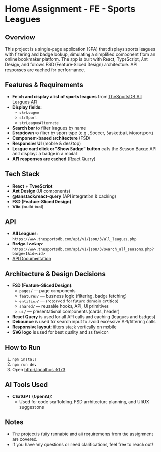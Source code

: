 # Home Assignment - FE - Sports Leagues

## Overview

This project is a single-page application (SPA) that displays sports leagues with filtering and badge lookup, simulating a simplified component from an online bookmaker platform. The app is built with React, TypeScript, Ant Design, and follows FSD (Feature-Sliced Design) architecture. API responses are cached for performance.

## Features & Requirements

- **Fetch and display a list of sports leagues** from [TheSportsDB All Leagues API](https://www.thesportsdb.com/api/v1/json/3/all_leagues.php)
- **Display fields:**
  - `strLeague`
  - `strSport`
  - `strLeagueAlternate`
- **Search bar** to filter leagues by name
- **Dropdown** to filter by sport type (e.g., Soccer, Basketball, Motorsport)
- **Component-based architecture** (FSD)
- **Responsive UI** (mobile & desktop)
- **League card click or "Show Badge" button** calls the Season Badge API and displays a badge in a modal
- **API responses are cached** (React Query)

## Tech Stack

- **React** + **TypeScript**
- **Ant Design** (UI components)
- **@tanstack/react-query** (API integration & caching)
- **FSD (Feature-Sliced Design)**
- **Vite** (build tool)

## API

- **All Leagues:**  
  `https://www.thesportsdb.com/api/v1/json/3/all_leagues.php`
- **Badge Lookup:**  
  `https://www.thesportsdb.com/api/v1/json/3/search_all_seasons.php?badge=1&id=<id>`
- [API Documentation](https://www.thesportsdb.com/free_sports_api)

## Architecture & Design Decisions

- **FSD (Feature-Sliced Design):**
  - `pages/` — page components
  - `features/` — business logic (filtering, badge fetching)
  - `entities/` — (reserved for future domain entities)
  - `shared/` — reusable hooks, API, UI primitives
  - `ui/` — presentational components (cards, header)
- **React Query** is used for all API calls and caching (leagues and badges)
- **Debounce** is used for search input to avoid excessive API/filtering calls
- **Responsive layout**: filters stack vertically on mobile
- **SVG logo** is used for best quality and as favicon

## How to Run

1. `npm install`
2. `npm run dev`
3. Open [http://localhost:5173](http://localhost:5173)

## AI Tools Used

- **ChatGPT (OpenAI):**
  - Used for code scaffolding, FSD architecture planning, and UI/UX suggestions

## Notes

- The project is fully runnable and all requirements from the assignment are covered.
- If you have any questions or need clarifications, feel free to reach out!
